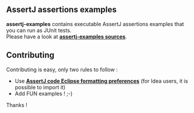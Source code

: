 ## AssertJ assertions examples

**assertj-examples** contains executable AssertJ assertions examples that you can run as JUnit tests.  
Please have a look at **[assertj-examples sources](src/test/java/org/assertj/examples)**.

## Contributing

Contributing is easy, only two rules to follow : 
* Use **[AssertJ code Eclipse formatting preferences](https://github.com/joel-costigliola/assertj-core/tree/master/src/formatters/assertj-eclipse-formatter.xml)** (for Idea users, it is possible to import it)
* Add FUN examples ! ;-)

Thanks !
